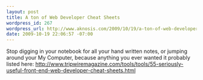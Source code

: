 ```yaml
--- 
layout: post
title: A ton of Web Developer Cheat Sheets
wordpress_id: 267
wordpress_url: http://www.aknosis.com/2009/10/19/a-ton-of-web-developer-cheat-sheets/
date: 2009-10-19 22:06:57 -07:00
---
```

Stop digging in your notebook for all your hand written notes, or jumping around your My Computer, because anything you ever wanted it probably listed here: <a href="http://www.tripwiremagazine.com/tools/tools/55-seriously-useful-front-end-web-developer-cheat-sheets.html">http://www.tripwiremagazine.com/tools/tools/55-seriously-useful-front-end-web-developer-cheat-sheets.html</a>
